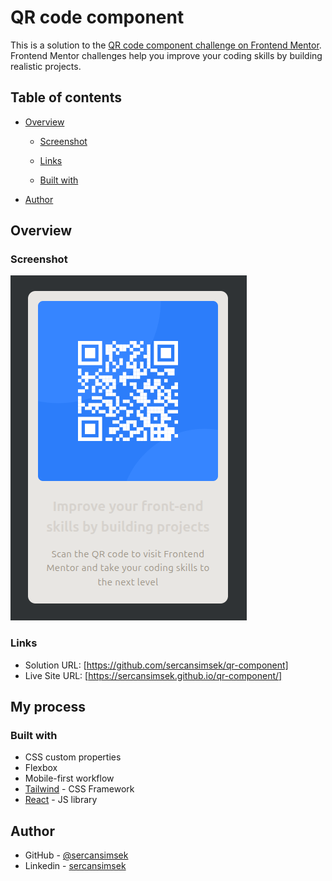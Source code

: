 # QR code component

This is a solution to the [QR code component challenge on Frontend Mentor](https://www.frontendmentor.io/challenges/qr-code-component-iux_sIO_H). Frontend Mentor challenges help you improve your coding skills by building realistic projects.

## Table of contents

- [Overview](#overview)

  - [Screenshot](#screenshot)
  - [Links](#links)

  - [Built with](#built-with)

- [Author](#author)

## Overview

### Screenshot

![](src/images/QR.png)

### Links

- Solution URL: [https://github.com/sercansimsek/qr-component]
- Live Site URL: [https://sercansimsek.github.io/qr-component/]

## My process

### Built with

- CSS custom properties
- Flexbox
- Mobile-first workflow
- [Tailwind](https://tailwindcss.com/) - CSS Framework
- [React](https://reactjs.org/) - JS library

## Author

- GitHub - [@sercansimsek](https://github.com/sercansimsek)
- Linkedin - [sercansimsek](https://www.linkedin.com/in/sercan-simsek593152/)
